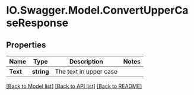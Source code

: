 # IO.Swagger.Model.ConvertUpperCaseResponse
## Properties

Name | Type | Description | Notes
------------ | ------------- | ------------- | -------------
**Text** | **string** | The text in upper case | 

[[Back to Model list]](../README.md#documentation-for-models) [[Back to API list]](../README.md#documentation-for-api-endpoints) [[Back to README]](../README.md)

